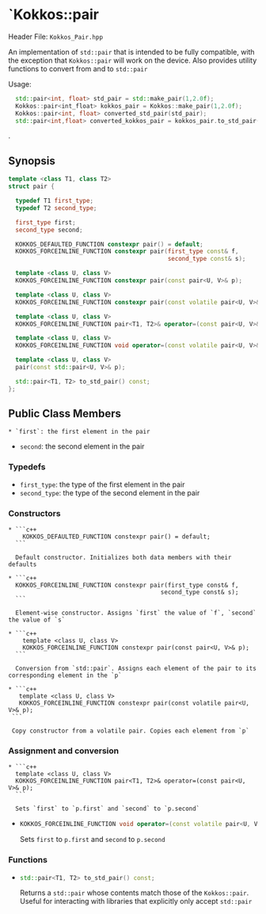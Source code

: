 # `Kokkos::pair

Header File: `Kokkos_Pair.hpp`

An implementation of `std::pair` that is intended to be fully compatible, with the exception that `Kokkos::pair` will work on the device. Also provides utility functions to convert from and to `std::pair`

Usage: 
  ```c++
    std::pair<int, float> std_pair = std::make_pair(1,2.0f); 
    Kokkos::pair<int_float> kokkos_pair = Kokkos::make_pair(1,2.0f);
    Kokkos::pair<int, float> converted_std_pair(std_pair);
    std::pair<int,float> converted_kokkos_pair = kokkos_pair.to_std_pair();
  ```

. 

## Synopsis 
  ```c++
  template <class T1, class T2>
  struct pair {

    typedef T1 first_type;
    typedef T2 second_type;

    first_type first;
    second_type second;
  
    KOKKOS_DEFAULTED_FUNCTION constexpr pair() = default;
    KOKKOS_FORCEINLINE_FUNCTION constexpr pair(first_type const& f,
                                               second_type const& s);
  
    template <class U, class V>
    KOKKOS_FORCEINLINE_FUNCTION constexpr pair(const pair<U, V>& p);
  
    template <class U, class V>
    KOKKOS_FORCEINLINE_FUNCTION constexpr pair(const volatile pair<U, V>& p);
  
    template <class U, class V>
    KOKKOS_FORCEINLINE_FUNCTION pair<T1, T2>& operator=(const pair<U, V>& p);
  
    template <class U, class V>
    KOKKOS_FORCEINLINE_FUNCTION void operator=(const volatile pair<U, V>& p) volatile;
  
    template <class U, class V>
    pair(const std::pair<U, V>& p);
  
    std::pair<T1, T2> to_std_pair() const;
  };
  ```
## Public Class Members

	* `first`: the first element in the pair
  * `second`: the second element in the pair


### Typedefs
   
  * `first_type`: the type of the first element in the pair
  * `second_type`: the type of the second element in the pair

### Constructors
    * ```c++
        KOKKOS_DEFAULTED_FUNCTION constexpr pair() = default;
      ```

      Default constructor. Initializes both data members with their defaults

    * ```c++
      KOKKOS_FORCEINLINE_FUNCTION constexpr pair(first_type const& f,
                                               second_type const& s);
      ```

      Element-wise constructor. Assigns `first` the value of `f`, `second` the value of `s` 

    * ```c++
        template <class U, class V>
        KOKKOS_FORCEINLINE_FUNCTION constexpr pair(const pair<U, V>& p);
      ``` 
      
      Conversion from `std::pair`. Assigns each element of the pair to its corresponding element in the `p`

    * ```c++
       template <class U, class V>
       KOKKOS_FORCEINLINE_FUNCTION constexpr pair(const volatile pair<U, V>& p);
     ```
     
     Copy constructor from a volatile pair. Copies each element from `p` 

### Assignment and conversion

    * ```c++
      template <class U, class V>
      KOKKOS_FORCEINLINE_FUNCTION pair<T1, T2>& operator=(const pair<U, V>& p);
      ```

      Sets `first` to `p.first` and `second` to `p.second` 
 
  * ```c++ template <class U, class V>
    KOKKOS_FORCEINLINE_FUNCTION void operator=(const volatile pair<U, V>& p) volatile;
      ```

      Sets `first` to `p.first` and `second` to `p.second` 


### Functions

  * ```c++
    std::pair<T1, T2> to_std_pair() const;
    ```

    Returns a `std::pair` whose contents match those of the `Kokkos::pair`. Useful for interacting with libraries that explicitly only accept `std::pair`
